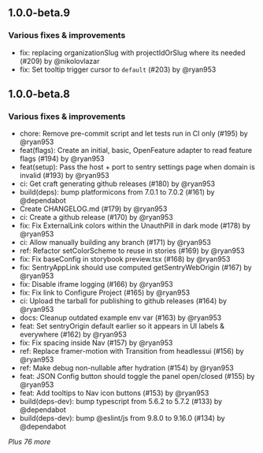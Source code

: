 
## 1.0.0-beta.9

### Various fixes & improvements

- fix: replacing organizationSlug with projectIdOrSlug where its needed (#209) by @nikolovlazar
- fix: Set tooltip trigger cursor to `default` (#203) by @ryan953

## 1.0.0-beta.8

### Various fixes & improvements

- chore: Remove pre-commit script and let tests run in CI only (#195) by @ryan953
- feat(flags): Create an initial, basic, OpenFeature adapter to read feature flags (#194) by @ryan953
- feat(setup): Pass the host + port to sentry settings page when domain is invalid (#193) by @ryan953
- ci: Get craft generating github releases (#180) by @ryan953
- build(deps): bump platformicons from 7.0.1 to 7.0.2 (#161) by @dependabot
- Create CHANGELOG.md (#179) by @ryan953
- ci: Create a github release (#170) by @ryan953
- fix: Fix ExternalLink colors within the UnauthPill in dark mode (#178) by @ryan953
- ci: Allow manually building any branch (#171) by @ryan953
- ref: Refactor setColorScheme to reuse in stories (#169) by @ryan953
- fix: Fix baseConfig in storybook preview.tsx (#168) by @ryan953
- fix: SentryAppLink should use computed getSentryWebOrigin (#167) by @ryan953
- fix: Disable iframe logging (#166) by @ryan953
- fix: Fix link to Configure Project (#165) by @ryan953
- ci: Upload the tarball for publishing to github releases (#164) by @ryan953
- docs: Cleanup outdated example env var (#163) by @ryan953
- feat: Set sentryOrigin default earlier so it appears in UI labels & everywhere (#162) by @ryan953
- fix: Fix spacing inside Nav (#157) by @ryan953
- ref: Replace framer-motion with Transition from headlessui (#156) by @ryan953
- ref: Make debug non-nullable after hydration (#154) by @ryan953
- feat: JSON Config button should toggle the panel open/closed (#155) by @ryan953
- feat: Add tooltips to Nav icon buttons (#153) by @ryan953
- build(deps-dev): bump typescript from 5.6.2 to 5.7.2 (#133) by @dependabot
- build(deps-dev): bump @eslint/js from 9.8.0 to 9.16.0 (#134) by @dependabot

_Plus 76 more_

